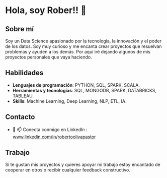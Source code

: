 # Hola, soy Rober!! 👋

## Sobre mí
Soy un Data Science apasionado por la tecnología, la innovación y el poder de los datos. Soy muy curioso y me encanta crear proyectos que resuelvan problemas y ayuden a los demás.
Por aquí iré dejando algunos de mis proyectos personales que vaya haciendo.

## Habilidades
- **Lenguajes de programación**: PYTHON, SQL, SPARK, SCALA.
- **Herramientas y tecnologías**: SQL, MONGODB, SPARK, DATABRICKS, TABLEAU.
- **Skills**: Machine Learning, Deep Learning, NLP, ETL, IA.

## Contacto
- 💼 📫 Conecta conmigo en LinkedIn : www.linkedin.com/in/robertoolivapastor

## Trabajo
Si te gustan mis proyectos y quieres apoyar mi trabajo estoy encantado de cooperar en otros o recibir cualquier feedback constructivo.


